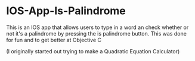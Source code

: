 # IOS-App-Is-Palindrome

This is an IOS app that allows users to type in a word an check whether or not it's a palindrome by pressing the
is palindrome button. This was done for fun and to get better at Objective C

(I originally started out trying to make a Quadratic Equation Calculator)
